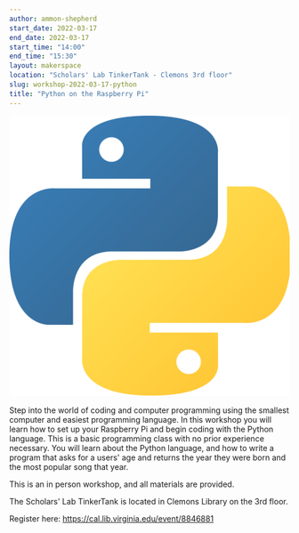 ```yaml
---
author: ammon-shepherd
start_date: 2022-03-17
end_date: 2022-03-17
start_time: "14:00"
end_time: "15:30"
layout: makerspace
location: "Scholars' Lab TinkerTank - Clemons 3rd floor"
slug: workshop-2022-03-17-python
title: "Python on the Raspberry Pi"
---
```


![Python on the Raspberry Pi](/assets/post-media/workshops/python.png)

Step into the world of coding and computer programming using the smallest computer and easiest programming language. In this workshop you will learn how to set up your Raspberry Pi and begin coding with the Python language. This is a basic programming class with no prior experience necessary. You will learn about the Python language, and how to write a program that asks for a users' age and returns the year they were born and the most popular song that year.

This is an in person workshop, and all materials are provided.

The Scholars' Lab TinkerTank is located in Clemons Library on the 3rd floor.

Register here: [https://cal.lib.virginia.edu/event/8846881 ](https://cal.lib.virginia.edu/event/8846881)

